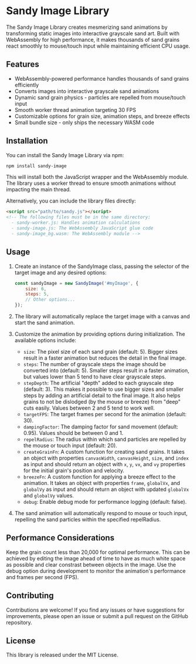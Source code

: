 # Sandy Image Library

The Sandy Image Library creates mesmerizing sand animations by transforming static images into interactive grayscale sand art. Built with WebAssembly for high performance, it makes thousands of sand grains react smoothly to mouse/touch input while maintaining efficient CPU usage.

## Features

- WebAssembly-powered performance handles thousands of sand grains efficiently
- Converts images into interactive grayscale sand animations
- Dynamic sand grain physics - particles are repelled from mouse/touch input
- Smooth worker thread animation targeting 30 FPS
- Customizable options for grain size, animation steps, and breeze effects
- Small bundle size - only ships the necessary WASM code

## Installation

You can install the Sandy Image Library via npm:

```bash
npm install sandy-image
```

This will install both the JavaScript wrapper and the WebAssembly module. The library uses a worker thread to ensure smooth animations without impacting the main thread.

Alternatively, you can include the library files directly:

```html
<script src="path/to/sandy.js"></script>
<!-- The following files must be in the same directory:
  - sandy-worker.js: Handles animation calculations
  - sandy-image.js: The WebAssembly JavaScript glue code
  - sandy-image_bg.wasm: The WebAssembly module -->
```

## Usage

1. Create an instance of the SandyImage class, passing the selector of the target image and any desired options:

    ```javascript
    const sandyImage = new SandyImage('#myImage', {
        size: 6,
        steps: 5,
        // Other options...
    });
    ```

2. The library will automatically replace the target image with a canvas and start the sand animation.

3. Customize the animation by providing options during initialization. The available options include:
    - `size`: The pixel size of each sand grain (default: 5). Bigger sizes result in a faster animation but reduces the detail in the final image.
    - `steps`: The number of grayscale steps the image should be converted into (default: 5). Smaller steps result in a faster animation, but values lower than 5 tend to have clear grayscale steps.
    - `stepDepth`: The artificial "depth" added to each grayscale step (default: 3). This makes it possible to use bigger sizes and smaller steps by adding an artificial detail to the final image. It also helps grains to not be dislodged (by the mouse or breeze) from "deep" cuts easily. Values between 2 and 5 tend to work well.
    - `targetFPS`: The target frames per second for the animation (default: 30).
    - `dampingFactor`: The damping factor for sand movement (default: 0.95). Values should be between 0 and 1.
    - `repelRadius`: The radius within which sand particles are repelled by the mouse or touch input (default: 20).
    - `createGrainFn`: A custom function for creating sand grains. It takes an object with properties `canvasWidth`, `canvasHeight`, `size`, and `index` as input and should return an object with `x`, `y`, `vx`, and `vy` properties for the initial grain's position and velocity.
    - `breezeFn`: A custom function for applying a breeze effect to the animation. It takes an object with properties `frame`, `globalVx`, and `globalVy` as input and should return an object with updated `globalVx` and `globalVy` values.
    - `debug`: Enable debug mode for performance logging (default: false).

4. The sand animation will automatically respond to mouse or touch input, repelling the sand particles within the specified repelRadius.

## Performance Considerations

Keep the grain count less than 20,000 for optimal performance. This can be achieved by editing the image ahead of time to have as much white space as possible and clear constrast between objects in the image.
Use the debug option during development to monitor the animation's performance and frames per second (FPS).

## Contributing
Contributions are welcome! If you find any issues or have suggestions for improvements, please open an issue or submit a pull request on the GitHub repository.

## License
This library is released under the MIT License.